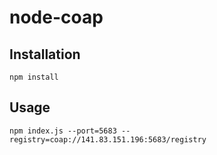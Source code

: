 # node-coap

## Installation

`npm install`

## Usage

`npm index.js --port=5683 --registry=coap://141.83.151.196:5683/registry`
